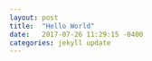 ```yaml
---
layout: post
title:  "Hello World"
date:   2017-07-26 11:29:15 -0400
categories: jekyll update
---
```

